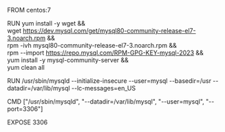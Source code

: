 FROM centos:7

RUN yum install -y wget && \
    wget https://dev.mysql.com/get/mysql80-community-release-el7-3.noarch.rpm && \
    rpm -ivh mysql80-community-release-el7-3.noarch.rpm && \
    rpm --import https://repo.mysql.com/RPM-GPG-KEY-mysql-2023 && \
    yum install -y mysql-community-server && \
    yum clean all

RUN /usr/sbin/mysqld --initialize-insecure --user=mysql --basedir=/usr --datadir=/var/lib/mysql --lc-messages=en_US


CMD ["/usr/sbin/mysqld", "--datadir=/var/lib/mysql", "--user=mysql", "--port=3306"]


EXPOSE 3306
